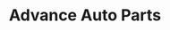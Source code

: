 ---
title: "Advance Auto Parts"
url: /west-monroe/advance-auto-parts-thomas-road/
shop: Autoteile
---
